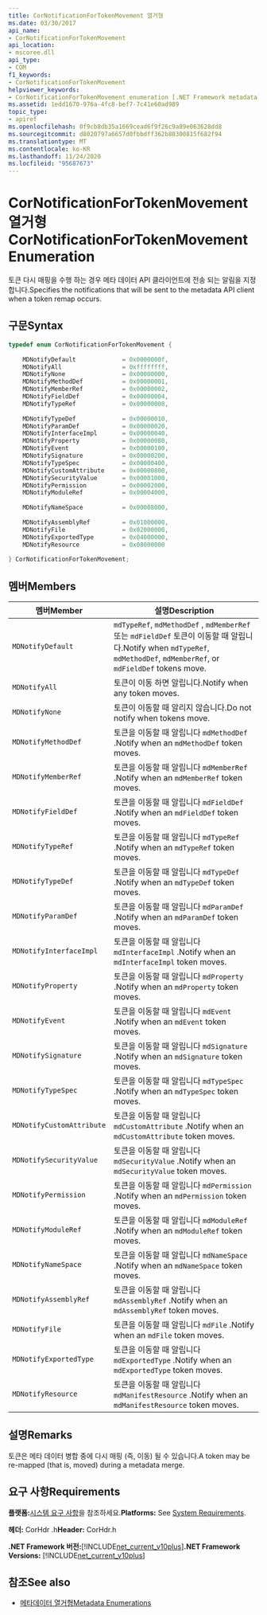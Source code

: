 ```yaml
---
title: CorNotificationForTokenMovement 열거형
ms.date: 03/30/2017
api_name:
- CorNotificationForTokenMovement
api_location:
- mscoree.dll
api_type:
- COM
f1_keywords:
- CorNotificationForTokenMovement
helpviewer_keywords:
- CorNotificationForTokenMovement enumeration [.NET Framework metadata]
ms.assetid: 1edd1670-976a-4fc8-bef7-7c41e60ad989
topic_type:
- apiref
ms.openlocfilehash: 0f9cb8db35a1669cead6f9f26c9a89e063628dd8
ms.sourcegitcommit: d8020797a6657d0fbbdff362b80300815f682f94
ms.translationtype: MT
ms.contentlocale: ko-KR
ms.lasthandoff: 11/24/2020
ms.locfileid: "95687673"
---
```

# <a name="cornotificationfortokenmovement-enumeration"></a><span data-ttu-id="cfe86-102">CorNotificationForTokenMovement 열거형</span><span class="sxs-lookup"><span data-stu-id="cfe86-102">CorNotificationForTokenMovement Enumeration</span></span>

<span data-ttu-id="cfe86-103">토큰 다시 매핑을 수행 하는 경우 메타 데이터 API 클라이언트에 전송 되는 알림을 지정 합니다.</span><span class="sxs-lookup"><span data-stu-id="cfe86-103">Specifies the notifications that will be sent to the metadata API client when a token remap occurs.</span></span>  
  
## <a name="syntax"></a><span data-ttu-id="cfe86-104">구문</span><span class="sxs-lookup"><span data-stu-id="cfe86-104">Syntax</span></span>  
  
```cpp  
typedef enum CorNotificationForTokenMovement {  
  
    MDNotifyDefault             = 0x0000000f,  
    MDNotifyAll                 = 0xffffffff,  
    MDNotifyNone                = 0x00000000,  
    MDNotifyMethodDef           = 0x00000001,  
    MDNotifyMemberRef           = 0x00000002,  
    MDNotifyFieldDef            = 0x00000004,  
    MDNotifyTypeRef             = 0x00000008,  
  
    MDNotifyTypeDef             = 0x00000010,  
    MDNotifyParamDef            = 0x00000020,  
    MDNotifyInterfaceImpl       = 0x00000040,  
    MDNotifyProperty            = 0x00000080,  
    MDNotifyEvent               = 0x00000100,  
    MDNotifySignature           = 0x00000200,  
    MDNotifyTypeSpec            = 0x00000400,  
    MDNotifyCustomAttribute     = 0x00000800,  
    MDNotifySecurityValue       = 0x00001000,  
    MDNotifyPermission          = 0x00002000,  
    MDNotifyModuleRef           = 0x00004000,  
  
    MDNotifyNameSpace           = 0x00008000,  
  
    MDNotifyAssemblyRef         = 0x01000000,  
    MDNotifyFile                = 0x02000000,  
    MDNotifyExportedType        = 0x04000000,  
    MDNotifyResource            = 0x08000000  
  
} CorNotificationForTokenMovement;  
```  
  
## <a name="members"></a><span data-ttu-id="cfe86-105">멤버</span><span class="sxs-lookup"><span data-stu-id="cfe86-105">Members</span></span>  
  
|<span data-ttu-id="cfe86-106">멤버</span><span class="sxs-lookup"><span data-stu-id="cfe86-106">Member</span></span>|<span data-ttu-id="cfe86-107">설명</span><span class="sxs-lookup"><span data-stu-id="cfe86-107">Description</span></span>|  
|------------|-----------------|  
|`MDNotifyDefault`|<span data-ttu-id="cfe86-108">`mdTypeRef`, `mdMethodDef` , `mdMemberRef` 또는 `mdFieldDef` 토큰이 이동할 때 알립니다.</span><span class="sxs-lookup"><span data-stu-id="cfe86-108">Notify when `mdTypeRef`, `mdMethodDef`, `mdMemberRef`, or `mdFieldDef` tokens move.</span></span>|  
|`MDNotifyAll`|<span data-ttu-id="cfe86-109">토큰이 이동 하면 알립니다.</span><span class="sxs-lookup"><span data-stu-id="cfe86-109">Notify when any token moves.</span></span>|  
|`MDNotifyNone`|<span data-ttu-id="cfe86-110">토큰이 이동할 때 알리지 않습니다.</span><span class="sxs-lookup"><span data-stu-id="cfe86-110">Do not notify when tokens move.</span></span>|  
|`MDNotifyMethodDef`|<span data-ttu-id="cfe86-111">토큰을 이동할 때 알립니다 `mdMethodDef` .</span><span class="sxs-lookup"><span data-stu-id="cfe86-111">Notify when an `mdMethodDef` token moves.</span></span>|  
|`MDNotifyMemberRef`|<span data-ttu-id="cfe86-112">토큰을 이동할 때 알립니다 `mdMemberRef` .</span><span class="sxs-lookup"><span data-stu-id="cfe86-112">Notify when an `mdMemberRef` token moves.</span></span>|  
|`MDNotifyFieldDef`|<span data-ttu-id="cfe86-113">토큰을 이동할 때 알립니다 `mdFieldDef` .</span><span class="sxs-lookup"><span data-stu-id="cfe86-113">Notify when an `mdFieldDef` token moves.</span></span>|  
|`MDNotifyTypeRef`|<span data-ttu-id="cfe86-114">토큰을 이동할 때 알립니다 `mdTypeRef` .</span><span class="sxs-lookup"><span data-stu-id="cfe86-114">Notify when an `mdTypeRef` token moves.</span></span>|  
|`MDNotifyTypeDef`|<span data-ttu-id="cfe86-115">토큰을 이동할 때 알립니다 `mdTypeDef` .</span><span class="sxs-lookup"><span data-stu-id="cfe86-115">Notify when an `mdTypeDef` token moves.</span></span>|  
|`MDNotifyParamDef`|<span data-ttu-id="cfe86-116">토큰을 이동할 때 알립니다 `mdParamDef` .</span><span class="sxs-lookup"><span data-stu-id="cfe86-116">Notify when an `mdParamDef` token moves.</span></span>|  
|`MDNotifyInterfaceImpl`|<span data-ttu-id="cfe86-117">토큰을 이동할 때 알립니다 `mdInterfaceImpl` .</span><span class="sxs-lookup"><span data-stu-id="cfe86-117">Notify when an `mdInterfaceImpl` token moves.</span></span>|  
|`MDNotifyProperty`|<span data-ttu-id="cfe86-118">토큰을 이동할 때 알립니다 `mdProperty` .</span><span class="sxs-lookup"><span data-stu-id="cfe86-118">Notify when an `mdProperty` token moves.</span></span>|  
|`MDNotifyEvent`|<span data-ttu-id="cfe86-119">토큰을 이동할 때 알립니다 `mdEvent` .</span><span class="sxs-lookup"><span data-stu-id="cfe86-119">Notify when an `mdEvent` token moves.</span></span>|  
|`MDNotifySignature`|<span data-ttu-id="cfe86-120">토큰을 이동할 때 알립니다 `mdSignature` .</span><span class="sxs-lookup"><span data-stu-id="cfe86-120">Notify when an `mdSignature` token moves.</span></span>|  
|`MDNotifyTypeSpec`|<span data-ttu-id="cfe86-121">토큰을 이동할 때 알립니다 `mdTypeSpec` .</span><span class="sxs-lookup"><span data-stu-id="cfe86-121">Notify when an `mdTypeSpec` token moves.</span></span>|  
|`MDNotifyCustomAttribute`|<span data-ttu-id="cfe86-122">토큰을 이동할 때 알립니다 `mdCustomAttribute` .</span><span class="sxs-lookup"><span data-stu-id="cfe86-122">Notify when an `mdCustomAttribute` token moves.</span></span>|  
|`MDNotifySecurityValue`|<span data-ttu-id="cfe86-123">토큰을 이동할 때 알립니다 `mdSecurityValue` .</span><span class="sxs-lookup"><span data-stu-id="cfe86-123">Notify when an `mdSecurityValue` token moves.</span></span>|  
|`MDNotifyPermission`|<span data-ttu-id="cfe86-124">토큰을 이동할 때 알립니다 `mdPermission` .</span><span class="sxs-lookup"><span data-stu-id="cfe86-124">Notify when an `mdPermission` token moves.</span></span>|  
|`MDNotifyModuleRef`|<span data-ttu-id="cfe86-125">토큰을 이동할 때 알립니다 `mdModuleRef` .</span><span class="sxs-lookup"><span data-stu-id="cfe86-125">Notify when an `mdModuleRef` token moves.</span></span>|  
|`MDNotifyNameSpace`|<span data-ttu-id="cfe86-126">토큰을 이동할 때 알립니다 `mdNameSpace` .</span><span class="sxs-lookup"><span data-stu-id="cfe86-126">Notify when an `mdNameSpace` token moves.</span></span>|  
|`MDNotifyAssemblyRef`|<span data-ttu-id="cfe86-127">토큰을 이동할 때 알립니다 `mdAssemblyRef` .</span><span class="sxs-lookup"><span data-stu-id="cfe86-127">Notify when an `mdAssemblyRef` token moves.</span></span>|  
|`MDNotifyFile`|<span data-ttu-id="cfe86-128">토큰을 이동할 때 알립니다 `mdFile` .</span><span class="sxs-lookup"><span data-stu-id="cfe86-128">Notify when an `mdFile` token moves.</span></span>|  
|`MDNotifyExportedType`|<span data-ttu-id="cfe86-129">토큰을 이동할 때 알립니다 `mdExportedType` .</span><span class="sxs-lookup"><span data-stu-id="cfe86-129">Notify when an `mdExportedType` token moves.</span></span>|  
|`MDNotifyResource`|<span data-ttu-id="cfe86-130">토큰을 이동할 때 알립니다 `mdManifestResource` .</span><span class="sxs-lookup"><span data-stu-id="cfe86-130">Notify when an `mdManifestResource` token moves.</span></span>|  
  
## <a name="remarks"></a><span data-ttu-id="cfe86-131">설명</span><span class="sxs-lookup"><span data-stu-id="cfe86-131">Remarks</span></span>  

 <span data-ttu-id="cfe86-132">토큰은 메타 데이터 병합 중에 다시 매핑 (즉, 이동) 될 수 있습니다.</span><span class="sxs-lookup"><span data-stu-id="cfe86-132">A token may be re-mapped (that is, moved) during a metadata merge.</span></span>  
  
## <a name="requirements"></a><span data-ttu-id="cfe86-133">요구 사항</span><span class="sxs-lookup"><span data-stu-id="cfe86-133">Requirements</span></span>  

 <span data-ttu-id="cfe86-134">**플랫폼:**[시스템 요구 사항](../../get-started/system-requirements.md)을 참조하세요.</span><span class="sxs-lookup"><span data-stu-id="cfe86-134">**Platforms:** See [System Requirements](../../get-started/system-requirements.md).</span></span>  
  
 <span data-ttu-id="cfe86-135">**헤더:** CorHdr .h</span><span class="sxs-lookup"><span data-stu-id="cfe86-135">**Header:** CorHdr.h</span></span>  
  
 <span data-ttu-id="cfe86-136">**.NET Framework 버전:**[!INCLUDE[net_current_v10plus](../../../../includes/net-current-v10plus-md.md)]</span><span class="sxs-lookup"><span data-stu-id="cfe86-136">**.NET Framework Versions:** [!INCLUDE[net_current_v10plus](../../../../includes/net-current-v10plus-md.md)]</span></span>  
  
## <a name="see-also"></a><span data-ttu-id="cfe86-137">참조</span><span class="sxs-lookup"><span data-stu-id="cfe86-137">See also</span></span>

- [<span data-ttu-id="cfe86-138">메타데이터 열거형</span><span class="sxs-lookup"><span data-stu-id="cfe86-138">Metadata Enumerations</span></span>](metadata-enumerations.md)
